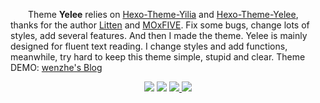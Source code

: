 &emsp;&emsp;Theme **Yelee** relies on [Hexo-Theme-Yilia][1] and [Hexo-Theme-Yelee][2], thanks for the author [Litten][3] and [MOxFIVE][4]. Fix some bugs, change lots of styles, add several features. And then I made the theme. Yelee is mainly designed for fluent text reading. I change styles and add functions, meanwhile, try hard to keep this theme simple, stupid and clear. Theme DEMO: [wenzhe's Blog][3]

[1]: https://github.com/litten/hexo-theme-yilia
[2]: https://github.com/MOxFIVE/hexo-theme-yelee
[3]: https://github.com/litten
[4]: https://github.com/MOxFIVE
[4]: http://huwenzhe.com/

<p align="center">
    <img src="https://img.shields.io/badge/Hexo-v3.1%2B-blue.svg">
    <img src="https://img.shields.io/badge/IE-8%2B-red.svg">
    <a href="https://github.com/dearzoe/hexo-theme-zoe" target="_blank">
        <img src="https://img.shields.io/github/master/dearzoe/hexo-theme-zoe.svg">
    </a>
    <a href="http://huwenzhe.com/" target="_blank">
        <img src="https://img.shields.io/badge/DEMO-wenzhe's%20Blog-brightgreen.svg">
    </a>
</p>
